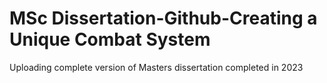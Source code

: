 # MSc Dissertation-Github-Creating a Unique Combat System
 Uploading complete version of Masters dissertation completed in 2023 
